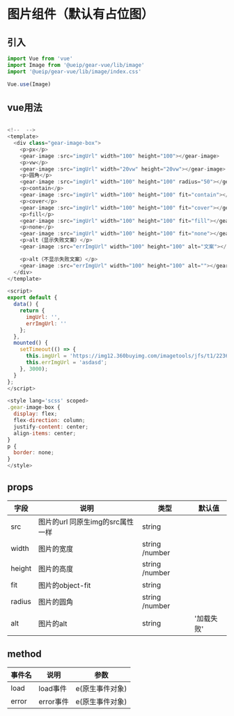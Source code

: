 # 图片组件（默认有占位图）

## 引入

```javascript
import Vue from 'vue'
import Image from '@ueip/gear-vue/lib/image'
import '@ueip/gear-vue/lib/image/index.css'

Vue.use(Image)
```

## vue用法

```javascript

<!--  -->
<template>
  <div class="gear-image-box">
    <p>px</p>
    <gear-image :src="imgUrl" width="100" height="100"></gear-image>
    <p>vw</p>
    <gear-image :src="imgUrl" width="20vw" height="20vw"></gear-image>
    <p>圆角</p>
    <gear-image :src="imgUrl" width="100" height="100" radius="50"></gear-image>
    <p>contain</p>
    <gear-image :src="imgUrl" width="100" height="100" fit="contain"></gear-image>
    <p>cover</p>
    <gear-image :src="imgUrl" width="100" height="100" fit="cover"></gear-image>
    <p>fill</p>
    <gear-image :src="imgUrl" width="100" height="100" fit="fill"></gear-image>
    <p>none</p>
    <gear-image :src="imgUrl" width="100" height="100" fit="none"></gear-image>
    <p>alt（显示失败文案）</p>
    <gear-image :src="errImgUrl" width="100" height="100" alt="文案"></gear-image>

    <p>alt（不显示失败文案）</p>
    <gear-image :src="errImgUrl" width="100" height="100" alt=""></gear-image>
  </div>
</template>

<script>
export default {
  data() {
    return {
      imgUrl: '',
      errImgUrl: ''
    };
  },
  mounted() {
    setTimeout(() => {
      this.imgUrl = 'https://img12.360buyimg.com/imagetools/jfs/t1/223675/24/1029/62329/61c31896Eeb211b75/17b64870f391b6d1.jpg';
      this.errImgUrl = 'asdasd';
    }, 3000);
  }
};
</script>

<style lang='scss' scoped>
.gear-image-box {
  display: flex;
  flex-direction: column;
  justify-content: center;
  align-items: center;
}
p {
  border: none;
}
</style>


```

## props

| 字段     | 说明                    | 类型             | 默认值    |
| ------ | --------------------- | -------------- | ------ |
| src    | 图片的url 同原生img的src属性一样 | string         |        |
| width  | 图片的宽度                 | string /number |        |
| height | 图片的高度                 | string /number |        |
| fit    | 图片的object-fit         | string         |        |
| radius | 图片的圆角                 | string /number |        |
| alt    | 图片的alt                | string         | '加载失败' |

## method

| 事件名   | 说明      | 参数        |
| ----- | ------- | --------- |
| load  | load事件  | e(原生事件对象) |
| error | error事件 | e(原生事件对象) |
